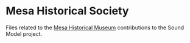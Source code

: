 # Mesa Historical Society

Files related to the [Mesa Historical Museum](http://www.valleyhistoryinc.com) contributions to the Sound Model project.
